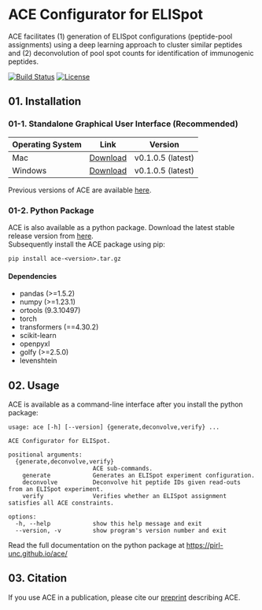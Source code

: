# ACE Configurator for ELISpot

ACE facilitates (1) generation of ELISpot configurations (peptide-pool assignments) 
using a deep learning approach to cluster similar peptides and (2) deconvolution 
of pool spot counts for identification of immunogenic peptides.

[![Build Status](https://app.travis-ci.com/pirl-unc/ace.svg?branch=main)](https://app.travis-ci.com/pirl-unc/ace)
[![License](https://img.shields.io/badge/License-Apache_2.0-blue.svg)](https://opensource.org/licenses/Apache-2.0)

## 01. Installation

### 01-1. Standalone Graphical User Interface (Recommended)

| Operating System | Link | Version           |
|------------------| ---- |-------------------|
| Mac              | [Download](https://github.com/pirl-unc/ace/releases/download/v0.1.0.4/ace-0.1.0.4.tar.gz) | v0.1.0.5 (latest) | 
| Windows          | [Download](https://github.com/pirl-unc/ace/releases/download/v0.1.0.4/ace-0.1.0.4.tar.gz) | v0.1.0.5 (latest) |

Previous versions of ACE are available [here](https://github.com/pirl-unc/ace/releases).

### 01-2. Python Package 

ACE is also available as a python package. Download the latest stable release version from [here](https://github.com/pirl-unc/ace/releases).<br/>
Subsequently install the ACE package using pip:

```
pip install ace-<version>.tar.gz
```

#### Dependencies

* pandas (>=1.5.2)
* numpy (>=1.23.1)
* ortools (9.3.10497)
* torch
* transformers (==4.30.2)
* scikit-learn
* openpyxl
* golfy (>=2.5.0) 
* levenshtein

## 02. Usage

ACE is available as a command-line interface after you install the python package:

```
usage: ace [-h] [--version] {generate,deconvolve,verify} ...

ACE Configurator for ELISpot.

positional arguments:
  {generate,deconvolve,verify}
                        ACE sub-commands.
    generate            Generates an ELISpot experiment configuration.
    deconvolve          Deconvolve hit peptide IDs given read-outs from an ELISpot experiment.
    verify              Verifies whether an ELISpot assignment satisfies all ACE constraints.

options:
  -h, --help            show this help message and exit
  --version, -v         show program's version number and exit
```

Read the full documentation on the python package at https://pirl-unc.github.io/ace/

## 03. Citation

If you use ACE in a publication, please cite our 
[preprint](https://www.biorxiv.org/content/10.1101/2023.09.02.554864v1) describing ACE.
